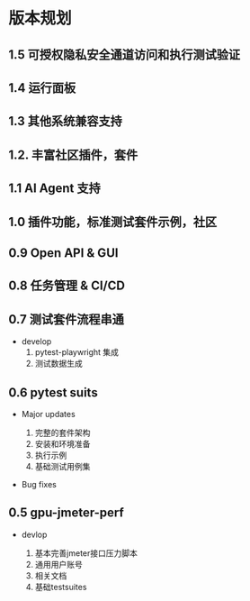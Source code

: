 # 版本规划

## 1.5 可授权隐私安全通道访问和执行测试验证

## 1.4 运行面板

## 1.3 其他系统兼容支持  

## 1.2. 丰富社区插件，套件

## 1.1 AI Agent 支持

## 1.0 插件功能，标准测试套件示例，社区

## 0.9 Open API & GUI 

## 0.8 任务管理 & CI/CD

## 0.7 测试套件流程串通

* develop
  1. pytest-playwright 集成
  2. 测试数据生成

## 0.6 pytest suits

* Major updates

  1. 完整的套件架构
  2. 安装和环境准备
  3. 执行示例
  4. 基础测试用例集

* Bug fixes

## 0.5 gpu-jmeter-perf

* devlop

  1. 基本完善jmeter接口压力脚本
  2. 通用用户账号
  3. 相关文档
  4. 基础testsuites
